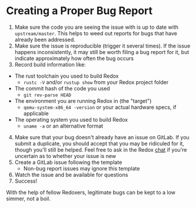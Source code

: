 # Creating a Proper Bug Report

1. Make sure the code you are seeing the issue with is up to date with `upstream/master`. This helps to weed out reports for bugs that have already been addressed.
2. Make sure the issue is reproducible (trigger it several times). If the issue happens inconsistently, it may still be worth filing a bug report for it, but indicate approximately how often the bug occurs
3. Record build information like:
  * The rust toolchain you used to build Redox
    * `rustc -V` and/or `rustup show` from your Redox project folder
  * The commit hash of the code you used
    * `git rev-parse HEAD`
  * The environment you are running Redox in (the "target")
    * `qemu-system-x86_64 -version` or your actual hardware specs, if applicable
  * The operating system you used to build Redox
    * `uname -a` or an alternative format
4. Make sure that your bug doesn't already have an issue on GitLab. If you submit a duplicate, you should accept that you may be ridiculed for it, though you'll still be helped. Feel free to ask in the Redox [chat](./ch13-01-chat.md) if you're uncertain as to whether your issue is new
5. Create a GitLab issue following the template
    * Non-bug report issues may ignore this template
6. Watch the issue and be available for questions
7. Success!

With the help of fellow Redoxers, legitimate bugs can be kept to a low simmer, not a boil.
